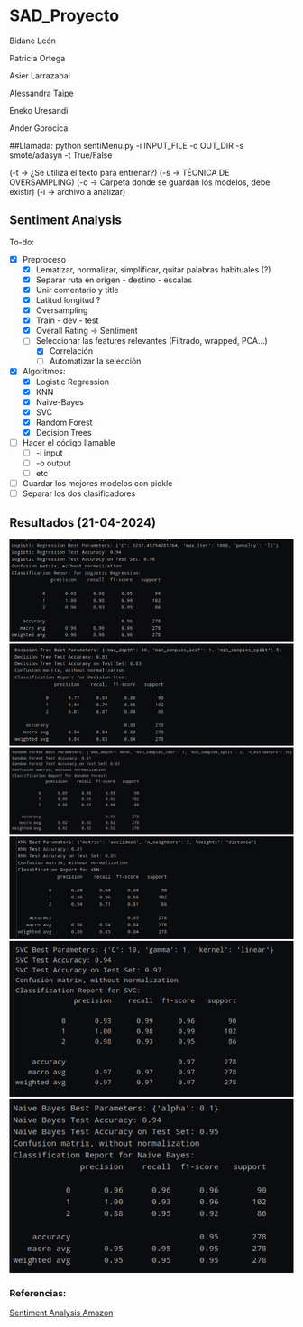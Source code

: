 # SAD_Proyecto

Bidane León

Patricia Ortega

Asier Larrazabal 

Alessandra Taipe

Eneko Uresandi

Ander Gorocica

##Llamada:
python sentiMenu.py -i INPUT_FILE -o OUT_DIR -s smote/adasyn -t True/False

(-t -> ¿Se utiliza el texto para entrenar?)
(-s -> TÉCNICA DE OVERSAMPLING)
(-o -> Carpeta donde se guardan los modelos, debe existir)
(-i -> archivo a analizar)

## Sentiment Analysis
To-do:
- [x] Preproceso
  - [x] Lematizar, normalizar, simplificar, quitar palabras habituales (?)
  - [x] Separar ruta en origen - destino - escalas
  - [x] Unir comentario y title
  - [x] Latitud longitud ?
  - [x] Oversampling
  - [x] Train - dev - test
  - [x] Overall Rating -> Sentiment
  - [ ] Seleccionar las features relevantes (Filtrado, wrapped, PCA...)
    - [x] Correlación
    - [ ] Automatizar la selección
- [x] Algoritmos:
  - [x] Logistic Regression
  - [x] KNN
  - [x] Naive-Bayes
  - [x] SVC
  - [x] Random Forest
  - [x] Decision Trees
- [ ] Hacer el código llamable
  - [ ] -i input
  - [ ] -o output
  - [ ] etc
- [ ] Guardar los mejores modelos con pickle
- [ ] Separar los dos clasificadores

## Resultados (21-04-2024)
![Logistic Regression](/images/lr.png)
![Decision Tree](/images/dt.png)
![Random Forest](/images/rf.png)
![KNN](/images/knn.png)
![SVC](/images/svc.png)
![Naive Bayes](/images/nb.png)

### Referencias:
[Sentiment Analysis Amazon](https://www.kaggle.com/code/soniaahlawat/sentiment-analysis-amazon-review#Review-Text-Word-Count-Distribution)

